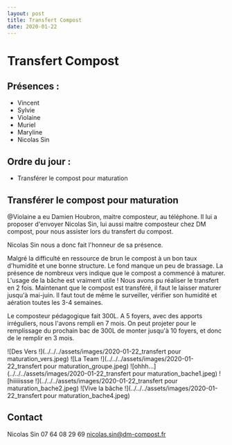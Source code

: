 ```yaml
---
layout: post
title: Transfert Compost
date: 2020-01-22
---
```


# Transfert Compost

## Présences :
- Vincent
- Sylvie
- Violaine
- Muriel
- Maryline
- Nicolas Sin

## Ordre du jour :
- Transférer le compost pour maturation

## Transférer le compost pour maturation

@Violaine a eu Damien Houbron, maitre composteur, au téléphone. Il lui a proposer d'envoyer Nicolas Sin, lui aussi maitre composteur chez DM compost, pour nous assister lors du transfert du compost.

Nicolas Sin nous a donc fait l'honneur de sa présence.

Malgré la difficulté en ressource de brun le compost à un bon taux d'humidité et une bonne structure. Le fond manque un peu de brassage. La présence de nombreux vers indique que le compost a commencé à maturer. L'usage de la bâche est vraiment utile ! Nous avons pu réaliser le transfert en 2 fois. Maintenant que le compost est transféré, il faut le laisser maturer jusqu'à mai-juin. Il faut tout de même le surveiller, vérifier son humidité et aération toutes les 3-4 semaines.

Le composteur pédagogique fait 300L. A 5 foyers, avec des apports irréguliers, nous l'avons rempli en 7 mois. On peut projeter pour le remplissage du prochain bac de 300L de monter jusqu'à 10 foyers, et donc de le remplir en 3 mois.  

![Des Vers !](../../../assets/images/2020-01-22_transfert pour maturation_vers.jpeg)
![La Team !](../../../assets/images/2020-01-22_transfert pour maturation_groupe.jpeg)
![ohhh...](../../../assets/images/2020-01-22_transfert pour maturation_bache1.jpeg)
![hiiiiissse !](../../../assets/images/2020-01-22_transfert pour maturation_bache2.jpeg)
![Vive la bâche !](../../../assets/images/2020-01-22_transfert pour maturation_bache4.jpeg)

## Contact
Nicolas Sin
07 64 08 29 69
nicolas.sin@dm-compost.fr
